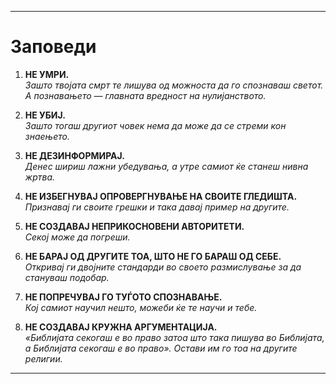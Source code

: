 -----
# Заповеди

1. **НЕ УМРИ.**  
    *Зашто твојата смрт те лишува од можноста да го спознаваш светот. А познавањето — главната вредност на нулијанството.*

2. **НЕ УБИЈ.**  
    *Зашто тогаш другиот човек нема да може да се стреми кон знаењето.*

3. **НЕ ДЕЗИНФОРМИРАЈ.**  
    *Денес шириш лажни убедувања, а утре самиот ќе станеш нивна жртва.*

4. **НЕ ИЗБЕГНУВАЈ ОПРОВЕРГНУВАЊЕ НА СВОИТЕ ГЛЕДИШТА.**  
    *Признавај ги своите грешки и така давај пример на другите.*

5. **НЕ СОЗДАВАЈ НЕПРИКОСНОВЕНИ АВТОРИТЕТИ.**  
    *Секој може да погреши.*

6. **НЕ БАРАЈ ОД ДРУГИТЕ ТОА, ШТО НЕ ГО БАРАШ ОД СЕБЕ.**  
    *Откривај ги двојните стандарди во своето размислување за да стануваш подобар.*

7. **НЕ ПОПРЕЧУВАЈ ГО ТУЃОТО СПОЗНАВАЊЕ.**  
    *Кој самиот научил нешто, можеби ќе те научи и тебе.*

8. **НЕ СОЗДАВАЈ КРУЖНА АРГУМЕНТАЦИЈА.**  
    *«Библијата секогаш е во право затоа што така пишува во Библијата, а Библијата секогаш е во право». Остави им го тоа на другите религии.*
-----